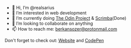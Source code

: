 - 👋 Hi, I’m @realsarius
- 👀 I’m interested in web development
- 🌱 I’m currently doing [The Odin Project](https://www.theodinproject.com/) & [Scrimba](https://scrimba.com/learn/frontend)(Done)
- 💞️ I’m looking to collaborate on anything
- 📫 How to reach me: berkansozer@protonmail.com

Don't forget to check out: [Website](https://realsarius.github.io/) and [CodePen](https://codepen.io/realsarius/)

<!---
realsarius/realsarius is a ✨ special ✨ repository because its `README.md` (this file) appears on your GitHub profile.
You can click the Preview link to take a look at your changes.
--->
